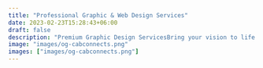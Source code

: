 ```yaml
---
title: "Professional Graphic & Web Design Services"
date: 2023-02-23T15:28:43+06:00
draft: false
description: "Premium Graphic Design ServicesBring your vision to life with our custom graphic design services—creative, bold, and designed to make an impact. Let us craft visuals that elevate your brand.GET A QUOTEWebsite DesignTransform your online presence with stunning, user-friendly website design tailored to your brand. We create websites that not only look great but deliver results."
image: "images/og-cabconnects.png"
images: ["images/og-cabconnects.png"]
---
```

